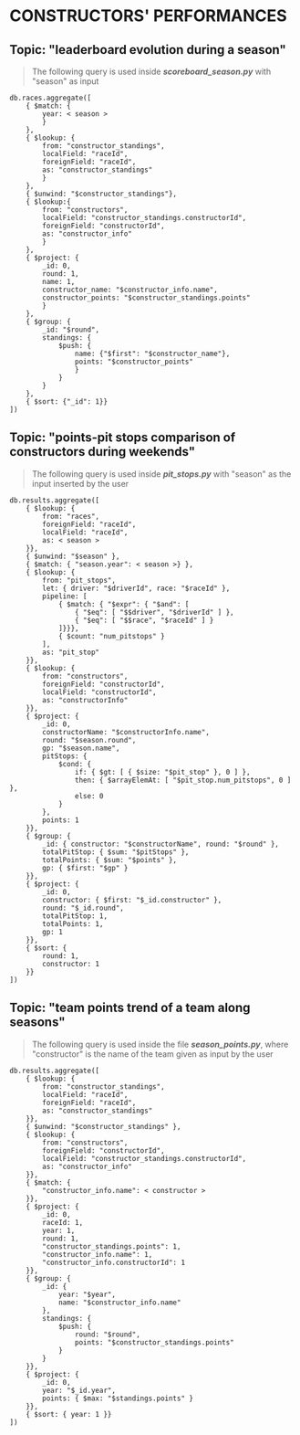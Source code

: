 # CONSTRUCTORS' PERFORMANCES

## Topic: "leaderboard evolution during a season"
> The following query is used inside ***scoreboard_season.py*** with "season" as input

    db.races.aggregate([
        { $match: {
            year: < season >
            }
        },
        { $lookup: {
            from: "constructor_standings",
            localField: "raceId",
            foreignField: "raceId",
            as: "constructor_standings"
            }
        },
        { $unwind: "$constructor_standings"},
        { $lookup:{
            from: "constructors",
            localField: "constructor_standings.constructorId",
            foreignField: "constructorId",
            as: "constructor_info"    
            }
        },
        { $project: {
            _id: 0,
            round: 1,
            name: 1,
            constructor_name: "$constructor_info.name",
            constructor_points: "$constructor_standings.points"
            }
        },
        { $group: {
            _id: "$round",
            standings: {
                $push: {
                    name: {"$first": "$constructor_name"},
                    points: "$constructor_points"
                    }
                }
            }
        }, 
        { $sort: {"_id": 1}}
    ])


## Topic: "points-pit stops comparison of constructors during weekends"
>  The following query is used inside ***pit_stops.py*** with "season" as the input inserted by the user

    db.results.aggregate([
        { $lookup: {
            from: "races", 
            foreignField: "raceId", 
            localField: "raceId", 
            as: < season >
        }},
        { $unwind: "$season" },
        { $match: { "season.year": < season >} },
        { $lookup: {
            from: "pit_stops",
            let: { driver: "$driverId", race: "$raceId" },
            pipeline: [
                { $match: { "$expr": { "$and": [
                    { "$eq": [ "$$driver", "$driverId" ] },
                    { "$eq": [ "$$race", "$raceId" ] }
                ]}}},
                { $count: "num_pitstops" }
            ],
            as: "pit_stop"
        }},
        { $lookup: {
            from: "constructors", 
            foreignField: "constructorId", 
            localField: "constructorId", 
            as: "constructorInfo"
        }},
        { $project: {
            _id: 0,
            constructorName: "$constructorInfo.name",
            round: "$season.round",
            gp: "$season.name",
            pitStops: { 
                $cond: { 
                    if: { $gt: [ { $size: "$pit_stop" }, 0 ] },
                    then: { $arrayElemAt: [ "$pit_stop.num_pitstops", 0 ] },
                    else: 0
                }
            },
            points: 1
        }},
        { $group: {
            _id: { constructor: "$constructorName", round: "$round" },
            totalPitStop: { $sum: "$pitStops" },
            totalPoints: { $sum: "$points" },
            gp: { $first: "$gp" }
        }},
        { $project: {
            _id: 0,
            constructor: { $first: "$_id.constructor" },
            round: "$_id.round",
            totalPitStop: 1,
            totalPoints: 1,
            gp: 1
        }},
        { $sort: {
            round: 1,
            constructor: 1
        }}
    ])

## Topic: "team points trend of a team along seasons"
> The following query is used inside the file ___season_points.py___, where "constructor" is the name of the team given as input by the user

    db.results.aggregate([
        { $lookup: {
            from: "constructor_standings",
            localField: "raceId",
            foreignField: "raceId",
            as: "constructor_standings"
        }},
        { $unwind: "$constructor_standings" },
        { $lookup: {
            from: "constructors",
            foreignField: "constructorId",
            localField: "constructor_standings.constructorId",
            as: "constructor_info"
        }},
        { $match: {
            "constructor_info.name": < constructor >
        }},
        { $project: {
            _id: 0,
            raceId: 1,
            year: 1,
            round: 1,
            "constructor_standings.points": 1,
            "constructor_info.name": 1,
            "constructor_info.constructorId": 1
        }},
        { $group: {
            _id: {
                year: "$year",
                name: "$constructor_info.name"
            },
            standings: {
                $push: {
                    round: "$round",
                    points: "$constructor_standings.points"
                }
            }
        }},
        { $project: {
            _id: 0,
            year: "$_id.year",
            points: { $max: "$standings.points" }
        }},
        { $sort: { year: 1 }}
    ])
